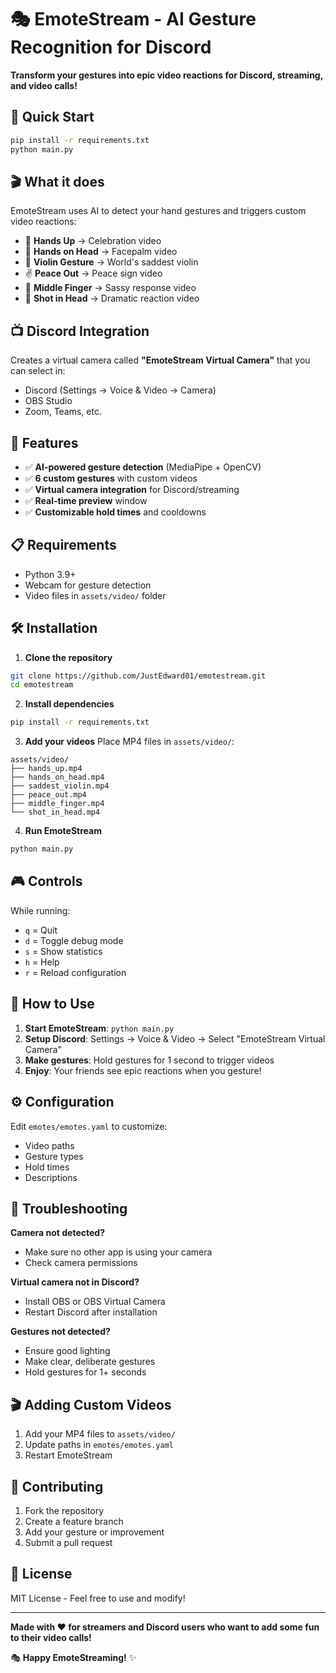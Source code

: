 # 🎭 EmoteStream - AI Gesture Recognition for Discord

**Transform your gestures into epic video reactions for Discord, streaming, and video calls!**

## 🚀 Quick Start

```bash
pip install -r requirements.txt
python main.py
```

## 🎬 What it does

EmoteStream uses AI to detect your hand gestures and triggers custom video reactions:

- 👋 **Hands Up** → Celebration video
- 🤲 **Hands on Head** → Facepalm video  
- 🎻 **Violin Gesture** → World's saddest violin
- ✌️ **Peace Out** → Peace sign video
- 🖕 **Middle Finger** → Sassy response video
- 🔫 **Shot in Head** → Dramatic reaction video

## 📺 Discord Integration

Creates a virtual camera called **"EmoteStream Virtual Camera"** that you can select in:
- Discord (Settings → Voice & Video → Camera)
- OBS Studio
- Zoom, Teams, etc.

## 🎯 Features

- ✅ **AI-powered gesture detection** (MediaPipe + OpenCV)
- ✅ **6 custom gestures** with custom videos
- ✅ **Virtual camera integration** for Discord/streaming
- ✅ **Real-time preview** window
- ✅ **Customizable hold times** and cooldowns

## 📋 Requirements

- Python 3.9+
- Webcam for gesture detection
- Video files in `assets/video/` folder

## 🛠️ Installation

1. **Clone the repository**
```bash
git clone https://github.com/JustEdward01/emotestream.git
cd emotestream
```

2. **Install dependencies**
```bash
pip install -r requirements.txt
```

3. **Add your videos**
Place MP4 files in `assets/video/`:
```
assets/video/
├── hands_up.mp4
├── hands_on_head.mp4  
├── saddest_violin.mp4
├── peace_out.mp4
├── middle_finger.mp4
└── shot_in_head.mp4
```

4. **Run EmoteStream**
```bash
python main.py
```

## 🎮 Controls

While running:
- `q` = Quit
- `d` = Toggle debug mode  
- `s` = Show statistics
- `h` = Help
- `r` = Reload configuration

## 🎯 How to Use

1. **Start EmoteStream**: `python main.py`
2. **Setup Discord**: Settings → Voice & Video → Select "EmoteStream Virtual Camera"
3. **Make gestures**: Hold gestures for 1 second to trigger videos
4. **Enjoy**: Your friends see epic reactions when you gesture!

## ⚙️ Configuration

Edit `emotes/emotes.yaml` to customize:
- Video paths
- Gesture types
- Hold times
- Descriptions

## 🔧 Troubleshooting

**Camera not detected?**
- Make sure no other app is using your camera
- Check camera permissions

**Virtual camera not in Discord?**
- Install OBS or OBS Virtual Camera
- Restart Discord after installation

**Gestures not detected?**
- Ensure good lighting
- Make clear, deliberate gestures
- Hold gestures for 1+ seconds

## 🎬 Adding Custom Videos

1. Add your MP4 files to `assets/video/`
2. Update paths in `emotes/emotes.yaml`
3. Restart EmoteStream

## 🤝 Contributing

1. Fork the repository
2. Create a feature branch
3. Add your gesture or improvement
4. Submit a pull request

## 📜 License

MIT License - Feel free to use and modify!

---

**Made with ❤️ for streamers and Discord users who want to add some fun to their video calls!**

🎭 **Happy EmoteStreaming!** ✨
